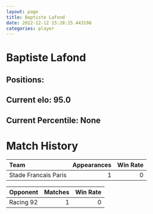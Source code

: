 ```yaml
---  
layout: page  
title: Baptiste Lafond  
date: 2022-12-12 15:28:15.443198  
categories: player  
---
```

# Baptiste Lafond

## Positions: 

## Current elo: 95.0

## Current Percentile: None

# Match History


| Team                 |   Appearances |   Win Rate |
|:---------------------|--------------:|-----------:|
| Stade Francais Paris |             1 |          0 |

| Opponent   |   Matches |   Win Rate |
|:-----------|----------:|-----------:|
| Racing 92  |         1 |          0 |